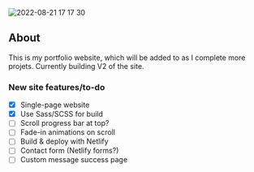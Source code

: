 ![2022-08-21 17 17 30](https://user-images.githubusercontent.com/104512014/185800777-055842b1-1954-444e-bf82-426f88525b29.jpg)

## About
This is my portfolio website, which will be added to as I complete more projets. Currently building V2 of the site.

### New site features/to-do
- [x] Single-page website
- [x] Use Sass/SCSS for build
- [ ] Scroll progress bar at top?
- [ ] Fade-in animations on scroll
- [ ] Build & deploy with Netlify
- [ ] Contact form (Netlify forms?)
- [ ] Custom message success page
